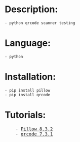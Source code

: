 # Description:
    - python qrcode scanner testing

# Language:
    - python

# Installation:
    - pip install pillow
    - pip install qrcode


<h1> Tutorials: </h1>
<pre>
    - <a href="https://pypi.org/project/Pillow/">Pillow 8.3.2</a>
    - <a href="https://pypi.org/project/qrcode/">qrcode 7.3.1</a>
  
</pre>